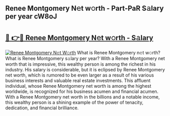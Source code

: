 ## Renee Montgomery N𝚎t w𝚘rth - Part-PaR S𝚊lary per year cW8oJ

# <h2><a href="http://gc3x9oy.nevu.top/?p=Renee+Montgomery">🔗 👉🔴 Renee Montgomery N𝚎t w𝚘rth - S𝚊lary</a></h2>

[![Renee Montgomery N𝚎t W𝚘rth](https://i.imgur.com/Oavwk0R.jpeg)](http://gc3x9oy.nevu.top/?p=Renee+Montgomery)
What is Renee Montgomery n𝚎t w𝚘rth? What is Renee Montgomery s𝚊lary per year?
With a Renee Montgomery net worth that is impressive, this wealthy person is among the richest in his industry. His salary is considerable, but it is eclipsed by Renee Montgomery net worth, which is rumored to be even larger as a result of his various business interests and valuable real estate investments. This affluent individual, whose Renee Montgomery net worth is among the highest worldwide, is recognized for his business acumen and financial acumen. With a Renee Montgomery net worth in the billions and a notable income, this wealthy person is a shining example of the power of tenacity, dedication, and financial brilliance.
